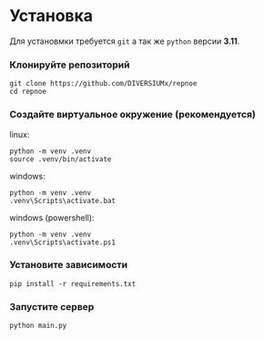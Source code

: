 # Установка
Для установмки требуется `git` а так же `python` версии **3.11**.


### Клонируйте репозиторий

```
git clone https://github.com/DIVERSIUMx/repnoe
cd repnoe
```

### Создайте виртуальное окружение (рекомендуется)

linux:
```
python -m venv .venv
source .venv/bin/activate
```

windows:
```
python -m venv .venv
.venv\Scripts\activate.bat
```

windows (powershell):
```
python -m venv .venv
.venv\Scripts\activate.ps1
```

### Установите зависимости

```
pip install -r requirements.txt
```

### Запустите сервер

```
python main.py
```
